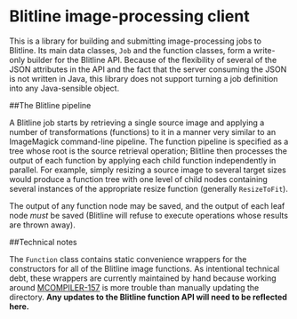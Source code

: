 Blitline image-processing client
================================

This is a library for building and submitting image-processing jobs to
Blitline. Its main data classes, `Job` and the function classes, form a
write-only builder for the Blitline API. Because of the flexibility of
several of the JSON attributes in the API and the fact that the server
consuming the JSON is not written in Java, this library does not support
turning a job definition into any Java-sensible object.

##The Blitline pipeline

A Blitline job starts by retrieving a single source image and applying a
number of transformations (functions) to it in a manner very similar to an
ImageMagick command-line pipeline. The function pipeline is specified as a
tree whose root is the source retrieval operation; Blitline then processes
the output of each function by applying each child function independently
in parallel. For example, simply resizing a source image to several target
sizes would produce a function tree with one level of child nodes containing
several instances of the appropriate resize function (generally
`ResizeToFit`).

The output of any function node may be saved, and the output of each leaf
node *must* be saved (Blitline will refuse to execute operations whose results
are thrown away).

##Technical notes

The `Function` class contains static convenience wrappers for the constructors
for all of the Blitline image functions. As intentional technical debt, these
wrappers are currently maintained by hand because working around
[MCOMPILER-157](http://jira.codehaus.org/browse/MCOMPILER-157) is more trouble
than manually updating the directory. **Any updates to the Blitline function
API will need to be reflected here.**